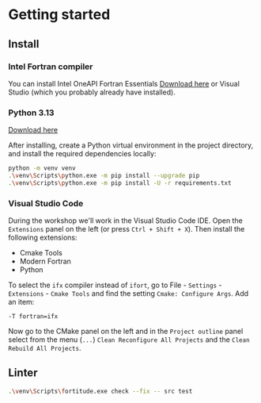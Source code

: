 # Getting started

## Install

### Intel Fortran compiler

You can install Intel OneAPI Fortran Essentials [Download here](https://www.intel.com/content/www/us/en/developer/tools/oneapi/fortran-compiler-download.html) or Visual Studio (which you probably already have installed).

### Python 3.13

[Download here](https://www.python.org/downloads/)

After installing, create a Python virtual environment in the project directory, and install the required dependencies locally:

```bash
python -m venv venv
.\venv\Scripts\python.exe -m pip install --upgrade pip
.\venv\Scripts\python.exe -m pip install -U -r requirements.txt
```

### Visual Studio Code

During the workshop we'll work in the Visual Studio Code IDE. Open the `Extensions` panel on the left (or press `Ctrl + Shift + X`). Then install the following extensions:

- Cmake Tools
- Modern Fortran
- Python

To select the `ifx` compiler instead of `ifort`, go to File - `Settings` - `Extensions` - `Cmake Tools` and find the setting `Cmake: Configure Args`. Add an item:

```
-T fortran=ifx
```

Now go to the CMake panel on the left and in the `Project outline` panel select from the menu (`...`) `Clean Reconfigure All Projects` and the `Clean Rebuild All Projects`.

## Linter

```bash
.\venv\Scripts\fortitude.exe check --fix -- src test
```
